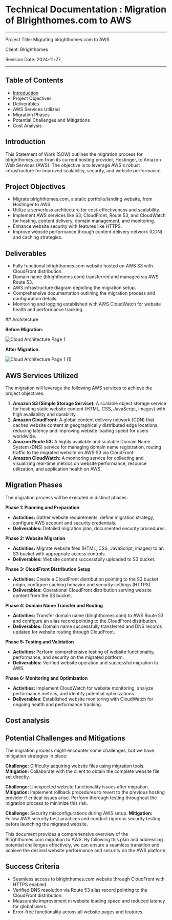 # Technical Documentation : Migration of Blrighthomes.com to AWS
<hr />

Project Title: Migrating blrighthomes.com to AWS

Client: Blrighthomes

Revision Date: 2024-11-27

<hr />


## Table of Contents

* [Introduction](#Architecture)
* Project Objectives
* Deliverables
* AWS Services Utilized
* Migration Phases
* Potential Challenges and Mitigations
* Cost Analysis

## Introduction

This Statement of Work (SOW) outlines the migration process for blrighthomes.com from its current hosting provider, Hostinger, to Amazon Web Services (AWS). The objective is to leverage AWS's robust infrastructure for improved scalability, security, and website performance.

## Project Objectives

- Migrate blrighthomes.com, a static portfolio/landing website, from Hostinger to AWS.
- Utilize a serverless architecture for cost-effectiveness and scalability.
- Implement AWS services like S3, CloudFront, Route 53, and CloudWatch for hosting, content delivery, domain management, and monitoring.
- Enhance website security with features like HTTPS.
- Improve website performance through content delivery network (CDN) and caching strategies.

## Deliverables

- Fully functional blrighthomes.com website hosted on AWS S3 with CloudFront distribution.
- Domain name (blrighthomes.com) transferred and managed via AWS Route 53.
- AWS infrastructure diagram depicting the migration setup.
- Comprehensive documentation outlining the migration process and configuration details.
- Monitoring and logging established with AWS CloudWatch for website health and performance tracking.


<a name="headers"/>
## Architecture

**Before Migration**: 

![Cloud Architecture Page 1](https://github.com/user-attachments/assets/9ecf4d9c-9568-4cca-8ddd-57b3405669d3)



**After Migration**:

![Cloud Architecture Page 1 (1)](https://github.com/user-attachments/assets/4b2b2592-e6db-4a68-adb4-85d587103d1f)


## AWS Services Utilized

The migration will leverage the following AWS services to achieve the project objectives:

1. **Amazon S3 (Simple Storage Service):** A scalable object storage service for hosting static website content (HTML, CSS, JavaScript, images) with high availability and durability.
2. **Amazon CloudFront:** A global content delivery network (CDN) that caches website content at geographically distributed edge locations, reducing latency and improving website loading speed for users worldwide.
3. **Amazon Route 53:** A highly available and scalable Domain Name System (DNS) service for managing domain name registration, routing traffic to the migrated website on AWS S3 via CloudFront.
4. **Amazon CloudWatch:** A monitoring service for collecting and visualizing real-time metrics on website performance, resource utilization, and application health on AWS.

## Migration Phases

The migration process will be executed in distinct phases:

**Phase 1: Planning and Preparation**

* **Activities:** Gather website requirements, define migration strategy, configure AWS account and security credentials.
* **Deliverables:** Detailed migration plan, documented security procedures.

**Phase 2: Website Migration**

* **Activities:** Migrate website files (HTML, CSS, JavaScript, images) to an S3 bucket with appropriate access controls.
* **Deliverables:** Website content successfully uploaded to S3 bucket.

**Phase 3: CloudFront Distribution Setup**

* **Activities:** Create a CloudFront distribution pointing to the S3 bucket origin, configure caching behavior and security settings (HTTPS).
* **Deliverables:** Operational CloudFront distribution serving website content from the S3 bucket.

**Phase 4: Domain Name Transfer and Routing**

* **Activities:** Transfer domain name (blrighthomes.com) to AWS Route 53 and configure an alias record pointing to the CloudFront distribution.
* **Deliverables:** Domain name successfully transferred and DNS records updated for website routing through CloudFront.

**Phase 5: Testing and Validation**

* **Activities:** Perform comprehensive testing of website functionality, performance, and security on the migrated platform.
* **Deliverables:** Verified website operation and successful migration to AWS.

**Phase 6: Monitoring and Optimization**

* **Activities:** Implement CloudWatch for website monitoring, analyze performance metrics, and identify potential optimizations.
* **Deliverables:** Established website monitoring with CloudWatch for ongoing health and performance tracking.


## Cost analysis



## Potential Challenges and Mitigations

The migration process might encounter some challenges, but we have mitigation strategies in place:

**Challenge:** Difficulty acquiring website files using migration tools.
**Mitigation:** Collaborate with the client to obtain the complete website file set directly.

**Challenge:** Unexpected website functionality issues after migration.
**Mitigation:** Implement rollback procedures to revert to the previous hosting provider if critical issues arise. Perform thorough testing throughout the migration process to minimize this risk.

**Challenge:** Security misconfigurations during AWS setup.
**Mitigation:** Follow AWS security best practices and conduct rigorous security testing before launching the migrated website.

This document provides a comprehensive overview of the Blrighthomes.com migration to AWS. By following this plan and addressing potential challenges effectively, we can ensure a seamless transition and achieve the desired website performance and security on the AWS platform.


## Success Criteria

- Seamless access to blrighthomes.com website through CloudFront with HTTPS enabled.
- Verified DNS resolution via Route 53 alias record pointing to the CloudFront distribution.
- Measurable improvement in website loading speed and reduced latency for global users.
- Error-free functionality across all website pages and features.










